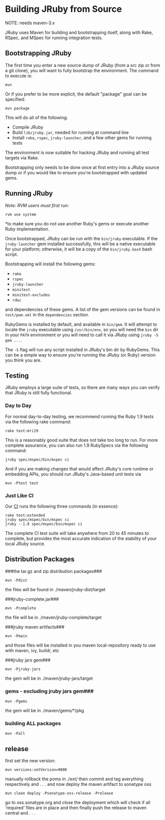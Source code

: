 Building JRuby from Source
==========================

NOTE: needs maven-3.x

JRuby uses Maven for building and bootstrapping itself, along with Rake,
RSpec, and MSpec for running integration tests.

Bootstrapping JRuby
-------------------

The first time you enter a new source dump of JRuby (from a src zip or
from a git clone), you will want to fully bootstrap the environment. The
command to execute is:

```
mvn
```

Or if you prefer to be more explicit, the default "package" goal can
be specified:

```
mvn package
```

This will do all of the following:

* Compile JRuby
* Build `lib/jruby.jar`, needed for running at command line
* Install `rake`, `rspec`, `jruby-launcher`, and a few other gems for running tests

The environment is now suitable for hacking JRuby and running all test
targets via Rake.

Bootstrapping only needs to be done once at first entry into a JRuby
source dump or if you would like to ensure you're bootstrapped with
updated gems.

Running JRuby
-------------

*Note: RVM users must first run:*

```
rvm use system
```

*to make sure you do not use another Ruby's gems or execute another Ruby implementation.

Once bootstrapped, JRuby can be run with the `bin/jruby` executable. If
the `jruby-launcher` gem installed successfully, this will be a native
executable for your platform; otherwise, it will be a copy of the
`bin/jruby.bash` bash script.

Bootstrapping will install the following gems:

* `rake`
* `rspec`
* `jruby-launcher`
* `minitest`
* `minitest-excludes`
* `rdoc`

and dependencies of these gems. A list of the gem versions can be found in
`test/pom.xml` in the `dependencies` section.

RubyGems is installed by default, and available in `bin/gem`. It will
attempt to locate the `jruby` executable using `/usr/bin/env`, so you
will need the `bin` dir in your `PATH` environment or you will need to
call it via JRuby using `jruby -S gem ...`.

The `-S` flag will run any script installed in JRuby's bin dir by RubyGems.
This can be a simple way to ensure you're running the JRuby (or Ruby) version
you think you are.

Testing
-------

JRuby employs a large suite of tests, so there are many ways you can
verify that JRuby is still fully functional.

### Day to Day

For normal day-to-day testing, we recommend running the Ruby 1.9 tests
via the following rake command:

```
rake test:mri19
```

This is a reasonably good suite that does not take too long to run. For
more complete assurance, you can also run 1.9 RubySpecs via the
following command:

```
jruby spec/mspec/bin/mspec ci
```

And if you are making changes that would affect JRuby's core runtime
or embedding APIs, you should run JRuby's Java-based unit tests via

```
mvn -Ptest test
```

### Just Like CI

Our [CI](https://travis-ci.org/jruby/jruby) runs the following three commands (in essence):

```
rake test:extended
jruby spec/mspec/bin/mspec ci
jruby --1.8 spec/mspec/bin/mspec ci
```

The complete CI test suite will take anywhere from 20 to 45 minutes to
complete, but provides the most accurate indication of the stability of
your local JRuby source.

Distribution Packages
---------------------

###the tar.gz and zip distribution packages###

```
mvn -Pdist
```

the files will be found in ./maven/jruby-dist/target

###jruby-complete.jar###

```
mvn -Pcomplete
```

the file will be in ./maven/jruby-complete/target

###jruby maven artifacts###

```
mvn -Pmain
```

and those files will be installed in you maven local-repository ready to use with maven, ivy, buildr, etc

###jruby jars gem###

```
mvn -Pjruby-jars
```

the gem will be in ./maven/jruby-jars/target

### gems - excluding jruby jars gem###

```
mvn -Pgems
```

the gem will be in ./maven/gems/*/pkg

### building ALL packages ###

```
mvn -Pall
```

## release ##

first set the new version:

```
mvn versions:setVersion=9000
```

manually rollback the poms in ./ext/
then commit and tag averything respectively and . . .
and now deploy the maven artifact to sonatype oss

```
mvn clean deploy -Psonatype-oss-release -Prelease
```

go to oss.sonatype.org and close the deployment which will check if all 'required' files are in place and then finally push the release to maven central and . . . 
